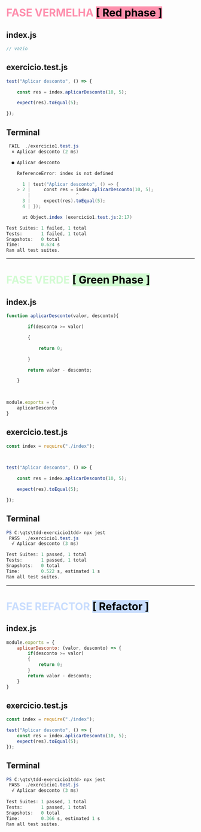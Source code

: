 # <font style="color: #FF5582A6;">FASE VERMELHA</font> <mark style="background: #FF5582A6;">[ Red phase ]</mark>
## index.js
```js
// vazio
```

## exercicio.test.js
```js
test("Aplicar desconto", () => {

    const res = index.aplicarDesconto(10, 5);

    expect(res).toEqual(5);

});
```

## Terminal
```powershell
 FAIL  ./exercicio1.test.js
  × Aplicar desconto (2 ms)

  ● Aplicar desconto

    ReferenceError: index is not defined

      1 | test("Aplicar desconto", () => {
    > 2 |     const res = index.aplicarDesconto(10, 5);
        |                 ^
      3 |     expect(res).toEqual(5);
      4 | });

      at Object.index (exercicio1.test.js:2:17)

Test Suites: 1 failed, 1 total                                                                                                                                                  
Tests:       1 failed, 1 total                                                                                                                                                  
Snapshots:   0 total
Time:        0.624 s
Ran all test suites.
```

---

# <font style="color: #BBFABBA6;">FASE VERDE</font> <mark style="background: #BBFABBA6;">[ Green Phase ]</mark>
## index.js
```js
function aplicarDesconto(valor, desconto){

        if(desconto >= valor)

        {

            return 0;

        }

        return valor - desconto;

    }

  

module.exports = {
    aplicarDesconto
}
```

## exercicio.test.js
```js
const index = require("./index");

  

test("Aplicar desconto", () => {

    const res = index.aplicarDesconto(10, 5);

    expect(res).toEqual(5);

});
```

## Terminal
```powershell
PS C:\qts\tdd-exercicio1tdd> npx jest
 PASS  ./exercicio1.test.js
  √ Aplicar desconto (3 ms)

Test Suites: 1 passed, 1 total
Tests:       1 passed, 1 total
Snapshots:   0 total
Time:        0.522 s, estimated 1 s
Ran all test suites.
```

---

# <font style="color: #ADCCFFA6;">FASE REFACTOR</font> <mark style="background: #ADCCFFA6;">[ Refactor ]</mark>
## index.js
```js
module.exports = {
    aplicarDesconto: (valor, desconto) => {
        if(desconto >= valor)
        {
            return 0;
        }
        return valor - desconto;
    }
}
```

## exercicio.test.js
```js
const index = require("./index"); 

test("Aplicar desconto", () => {
    const res = index.aplicarDesconto(10, 5);
    expect(res).toEqual(5);
});
```

## Terminal
```powershell
PS C:\qts\tdd-exercicio1tdd> npx jest
 PASS  ./exercicio1.test.js
  √ Aplicar desconto (3 ms)
                                                                                    
Test Suites: 1 passed, 1 total
Tests:       1 passed, 1 total
Snapshots:   0 total
Time:        0.366 s, estimated 1 s
Ran all test suites.
```

